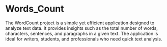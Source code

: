 # Words_Count
The WordCount project is a simple yet efficient application designed to analyze text data. It provides insights such as the total number of words, characters, sentences, and paragraphs in a given text. The application is ideal for writers, students, and professionals who need quick text analysis.
